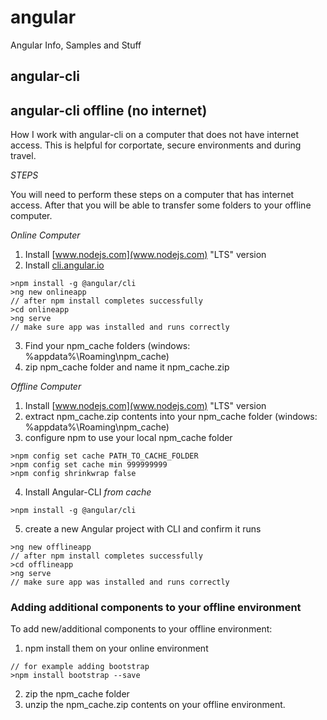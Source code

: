 # angular
Angular Info, Samples and Stuff

## angular-cli

## angular-cli offline (no internet)
How I work with angular-cli on a computer that does not have internet access.
This is helpful for corportate, secure environments and during travel.

_STEPS_

You will need to perform these steps on a computer that has internet access.
After that you will be able to transfer some folders to your offline computer.

*Online Computer*

1. Install [www.nodejs.com](www.nodejs.com) "LTS" version
2. Install [cli.angular.io](cli.angular.io)
```
>npm install -g @angular/cli
>ng new onlineapp
// after npm install completes successfully
>cd onlineapp
>ng serve
// make sure app was installed and runs correctly
```
3. Find your npm_cache folders (windows: %appdata%\Roaming\npm_cache)
4. zip npm_cache folder and name it npm_cache.zip

*Offline Computer*

1. Install [www.nodejs.com](www.nodejs.com) "LTS" version
2. extract npm_cache.zip contents into your npm_cache folder (windows: %appdata%\Roaming\npm_cache)
3. configure npm to use your local npm_cache folder
```
>npm config set cache PATH_TO_CACHE_FOLDER
>npm config set cache min 999999999
>npm config shrinkwrap false
```
4. Install Angular-CLI *from cache*
```
>npm install -g @angular/cli
```
5. create a new Angular project with CLI and confirm it runs
```
>ng new offlineapp
// after npm install completes successfully
>cd offlineapp
>ng serve
// make sure app was installed and runs correctly
```

### Adding additional components to your offline environment

To add new/additional components to your offline environment:

1. npm install them on your online environment
```
// for example adding bootstrap
>npm install bootstrap --save 
```
2. zip the npm_cache folder
3. unzip the npm_cache.zip contents on your offline environment.


